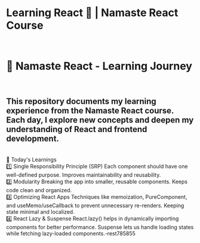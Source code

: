 # Learning React 🚀 | Namaste React Course
<br>

# 🚀 Namaste React - Learning Journey 

<br>

## This repository documents my learning experience from the Namaste React course. Each day, I explore new concepts and deepen my understanding of React and frontend development.
<br>
📌 Today's Learnings 
<br>
1️⃣ Single Responsibility Principle (SRP)
Each component should have one well-defined purpose.
Improves maintainability and reusability.
<br>
2️⃣ Modularity
Breaking the app into smaller, reusable components.
Keeps code clean and organized.
<br>
3️⃣ Optimizing React Apps
Techniques like memoization, PureComponent, and useMemo/useCallback to prevent unnecessary re-renders.
Keeping state minimal and localized.
<br>
4️⃣ React Lazy & Suspense
React.lazy() helps in dynamically importing components for better performance.
Suspense lets us handle loading states while fetching lazy-loaded components.-rest785855

